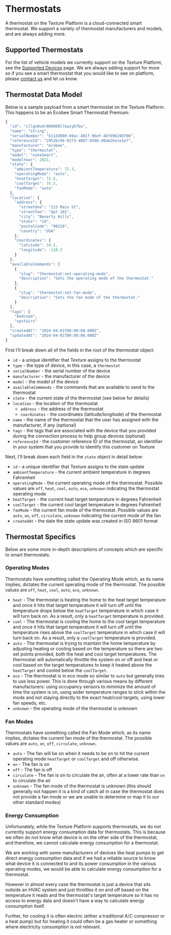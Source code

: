 # Thermostats

A thermostat on the Texture Platform is a cloud-connected smart thermostat. We support a variety of thermostat manufacturers and models, and are always adding more. 

## Supported Thermostats

For the list of vehicle models we currently support on the Texture Platform, see the [Supported Devices](/integrations/manufacturers/supported-manufacturers) page. We are always adding support for more so if you see a smart thermostat that you would like to see on platform, please [contact us](https://www.texturehq.com/contact-us) and let us know.

## Thermostat Data Model

Below is a sample payload from a smart thermostat on the Texture Platform. This happens to be an Ecobee Smart Thermostat Premium:

```js
{
  "id": "cllgn0u4r000008l7eazybfbo",
  "name": "string",
  "serialNumber": "b1143000-69ac-481f-9bef-4bfd96198786",
  "referenceId": "2952bc94-0273-4087-830b-d0ab2bece1e7",
  "manufacturer": "ecobee",
  "type": "thermostat",
  "model": "nikeSmart",
  "modelYear": 2021,
  "state": {
    "ambientTemperature": 72.3,
    "operatingMode": "auto",
    "heatTarget": 72.5,
    "coolTarget": 75.5,
    "fanMode": "auto"
  },
  "location": {
    "address": {
      "streetOne": "123 Main St",
      "streetTwo": "Apt 101",
      "city": "Beverly Hills",
      "state": "CA",
      "postalCode": "90210",
      "country": "USA"
    },
    "coordinates": {
      "latitude": 34.1,
      "longitude": -118.3
    }
  },
  "availableCommands": [
    {
      "slug": "thermostat:set-operating-mode",
      "description": "Sets the operating mode of the thermostat."
    },
    {
      "slug": "thermostat:set-fan-mode",
      "description": "Sets the fan mode of the thermostat."
    }
  ],
  "tags": [
    "bedroom",
    "upstairs"
  ],
  "createdAt": "2024-04-01T00:00:00.000Z",
  "updatedAt": "2024-04-01T00:00:00.000Z"
}
```
First I'll break down all of the fields in the root of the thermostat object:
- `id` - a unique identifier that Texture assigns to the thermostat
- `type` - the type of device, in this case, a `thermostat`
- `serialNumber` - the serial number of the device
- `manufacturer` - the manufacturer of the device
- `model` - the model of the device
- `availableCommands` - the commands that are available to send to the thermostat
- `state` - the current state of the thermostat (see below for details)
- `location` - the location of the thermostat
  - `address` - the address of the thermostat
  - `coordinates` - the coordinates (latitude/longitude) of the thermostat
- `name` - the name of the thermostat that the user has assigned with the manufacturer, if any (optional)
- `tags` - the tags that are associated with the device that you provided during the connection process to help group devices (optional)
- `referenceId` - the customer reference ID of the thermostat, an identifier in your system that you provide to identify this customer on Texture

Next, I'll break down each field in the `state` object in detail below:
- `id` - a unique identifier that Texture assigns to the state update
- `ambientTemperature` - the current ambient temperature in degrees Fahrenheit
- `operatingMode` - the current operating mode of the thermostat. Possible values are `off`, `heat`, `cool`, `auto`, `eco`, `unknown` indicating the thermostat operating mode
- `heatTarget` - the current heat target temperature in degrees Fahrenheit
- `coolTarget` - the current cool target temperature in degrees Fahrenheit
- `fanMode` - the current fan mode of the thermostat. Possible values are `auto`, `on`, `off`, `circulate`, `unknown` indicating the current mode of the fan
- `createdAt` - the date the state update was created in ISO 8601 format


## Thermostat Specifics
Below are some more in-depth descriptions of concepts which are specific to smart thermostats.

### Operating Modes
Thermostats have something called the Operating Mode which, as its name implies, dictates the current operating mode of the thermostat. The possible values are `off`, `heat`, `cool`, `auto`, `eco`, `unknown`.

* `heat` - The thermostat is heating the home to the heat target temperature and once it hits that target temperature it will turn off until the temperature drops below the `heatTarget` temperature in which case it will turn back on. As a result, only a `heatTarget` temperature is provided.
* `cool` - The thermostat is cooling the home to the cool target temperature and once it hits that target temperature it will turn off until the temperature rises above the `coolTarget` temperature in which case it will turn back on. As a result, only a `coolTarget` temperature is provided.
* `auto` - The thermostat is trying to maintain the home temperature by adjusting heating or cooling based on the temperature so there are two set points provided, both the heat and cool target temperatures. The thermostat will automatically throttle the system on or off and heat or cool based on the target temperatures to keep it heated above the `heatTarget` and cooled below the `coolTarget`.
* `eco` - The thermostat is in eco mode so similar to `auto` but generally tries to use less power. This is done through various means by different manufacturers: using occupancy sensors to minimize the amount of time the system is on, using wider temperature ranges to stick within the mode and not staying directly to the exact heat/cool targets, using lower fan speeds, etc.
* `unknown` - the operating mode of the thermostat is unknown

### Fan Modes
Thermostats have something called the Fan Mode which, as its name implies, dictates the current fan mode of the thermostat. The possible values are `auto`, `on`, `off`, `circulate`, `unknown`.

* `auto` - The fan will be on when it needs to be on to hit the current operating mode `heatTarget` or `coolTarget` and off otherwise.
* `on` - The fan is on
* `off` - The fan is off
* `circulate` - The fan is on to circulate the air, often at a lower rate than `on` to circulate the air
* `unknown` - The fan mode of the thermostat is unknown (this should generally not happen it is a kind of catch all in case the thermostat does not provide a fan mode or we are unable to determine or map it to our other standard modes)

### Energy Consumption
Unfortunately, while the Texture Platform supports thermostats, we do not currently support energy consumption data for thermostats. This is because we often do not know what device is on the other side of the thermostat, and therefore, we cannot calculate energy consumption for a thermostat.

We are working with some manufacturers of devices like heat pumps to get direct energy consumption data and if we had a reliable source to know what device it is connected to and its power consumption in the various operating modes, we would be able to calculate energy consumption for a thermostat.

However in almost every case the thermostat is just a device that sits outside an HVAC system and just throttles it on and off based on the temperature it reads and the thermostat's target temperature so it has no access to energy data and doesn't have a way to calculate energy consumption itself.

Further, for cooling it is often electric (either a traditional A/C compressor or a heat pump) but for heating it could often be a gas heater or something where electricity consumption is not relevant.